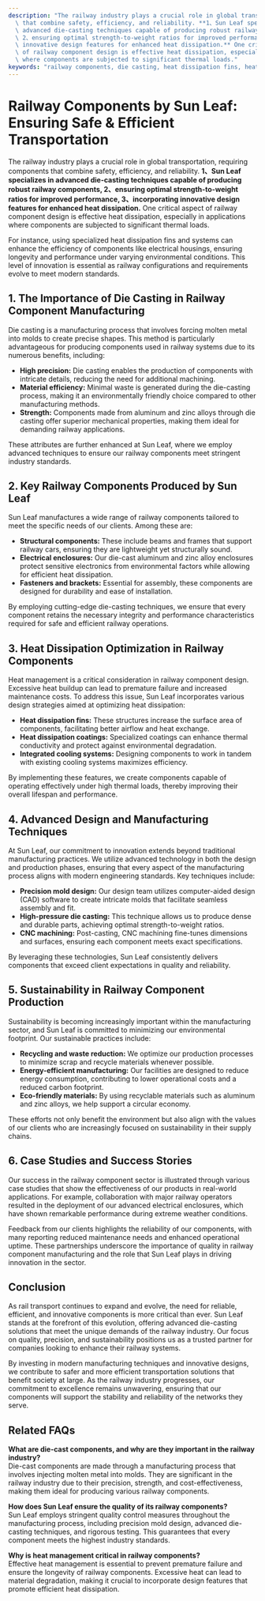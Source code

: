 ```yaml
---
description: "The railway industry plays a crucial role in global transportation, requiring components\
  \ that combine safety, efficiency, and reliability. **1、Sun Leaf specializes in\
  \ advanced die-casting techniques capable of producing robust railway components,\
  \ 2、ensuring optimal strength-to-weight ratios for improved performance, 3、incorporating\
  \ innovative design features for enhanced heat dissipation.** One critical aspect\
  \ of railway component design is effective heat dissipation, especially in applications\
  \ where components are subjected to significant thermal loads."
keywords: "railway components, die casting, heat dissipation fins, heat dissipation system"
---
```

# Railway Components by Sun Leaf: Ensuring Safe & Efficient Transportation

The railway industry plays a crucial role in global transportation, requiring components that combine safety, efficiency, and reliability. **1、Sun Leaf specializes in advanced die-casting techniques capable of producing robust railway components, 2、ensuring optimal strength-to-weight ratios for improved performance, 3、incorporating innovative design features for enhanced heat dissipation.** One critical aspect of railway component design is effective heat dissipation, especially in applications where components are subjected to significant thermal loads.

For instance, using specialized heat dissipation fins and systems can enhance the efficiency of components like electrical housings, ensuring longevity and performance under varying environmental conditions. This level of innovation is essential as railway configurations and requirements evolve to meet modern standards.

## **1. The Importance of Die Casting in Railway Component Manufacturing**

Die casting is a manufacturing process that involves forcing molten metal into molds to create precise shapes. This method is particularly advantageous for producing components used in railway systems due to its numerous benefits, including:

- **High precision:** Die casting enables the production of components with intricate details, reducing the need for additional machining.
- **Material efficiency:** Minimal waste is generated during the die-casting process, making it an environmentally friendly choice compared to other manufacturing methods.
- **Strength:** Components made from aluminum and zinc alloys through die casting offer superior mechanical properties, making them ideal for demanding railway applications.

These attributes are further enhanced at Sun Leaf, where we employ advanced techniques to ensure our railway components meet stringent industry standards.

## **2. Key Railway Components Produced by Sun Leaf**

Sun Leaf manufactures a wide range of railway components tailored to meet the specific needs of our clients. Among these are:

- **Structural components:** These include beams and frames that support railway cars, ensuring they are lightweight yet structurally sound.
- **Electrical enclosures:** Our die-cast aluminum and zinc alloy enclosures protect sensitive electronics from environmental factors while allowing for efficient heat dissipation.
- **Fasteners and brackets:** Essential for assembly, these components are designed for durability and ease of installation.

By employing cutting-edge die-casting techniques, we ensure that every component retains the necessary integrity and performance characteristics required for safe and efficient railway operations.

## **3. Heat Dissipation Optimization in Railway Components**

Heat management is a critical consideration in railway component design. Excessive heat buildup can lead to premature failure and increased maintenance costs. To address this issue, Sun Leaf incorporates various design strategies aimed at optimizing heat dissipation:

- **Heat dissipation fins:** These structures increase the surface area of components, facilitating better airflow and heat exchange.
- **Heat dissipation coatings:** Specialized coatings can enhance thermal conductivity and protect against environmental degradation.
- **Integrated cooling systems:** Designing components to work in tandem with existing cooling systems maximizes efficiency.

By implementing these features, we create components capable of operating effectively under high thermal loads, thereby improving their overall lifespan and performance.

## **4. Advanced Design and Manufacturing Techniques**

At Sun Leaf, our commitment to innovation extends beyond traditional manufacturing practices. We utilize advanced technology in both the design and production phases, ensuring that every aspect of the manufacturing process aligns with modern engineering standards. Key techniques include:

- **Precision mold design:** Our design team utilizes computer-aided design (CAD) software to create intricate molds that facilitate seamless assembly and fit.
- **High-pressure die casting:** This technique allows us to produce dense and durable parts, achieving optimal strength-to-weight ratios.
- **CNC machining:** Post-casting, CNC machining fine-tunes dimensions and surfaces, ensuring each component meets exact specifications.

By leveraging these technologies, Sun Leaf consistently delivers components that exceed client expectations in quality and reliability.

## **5. Sustainability in Railway Component Production**

Sustainability is becoming increasingly important within the manufacturing sector, and Sun Leaf is committed to minimizing our environmental footprint. Our sustainable practices include:

- **Recycling and waste reduction:** We optimize our production processes to minimize scrap and recycle materials whenever possible.
- **Energy-efficient manufacturing:** Our facilities are designed to reduce energy consumption, contributing to lower operational costs and a reduced carbon footprint.
- **Eco-friendly materials:** By using recyclable materials such as aluminum and zinc alloys, we help support a circular economy.

These efforts not only benefit the environment but also align with the values of our clients who are increasingly focused on sustainability in their supply chains.

## **6. Case Studies and Success Stories**

Our success in the railway component sector is illustrated through various case studies that show the effectiveness of our products in real-world applications. For example, collaboration with major railway operators resulted in the deployment of our advanced electrical enclosures, which have shown remarkable performance during extreme weather conditions.

Feedback from our clients highlights the reliability of our components, with many reporting reduced maintenance needs and enhanced operational uptime. These partnerships underscore the importance of quality in railway component manufacturing and the role that Sun Leaf plays in driving innovation in the sector.

## Conclusion

As rail transport continues to expand and evolve, the need for reliable, efficient, and innovative components is more critical than ever. Sun Leaf stands at the forefront of this evolution, offering advanced die-casting solutions that meet the unique demands of the railway industry. Our focus on quality, precision, and sustainability positions us as a trusted partner for companies looking to enhance their railway systems.

By investing in modern manufacturing techniques and innovative designs, we contribute to safer and more efficient transportation solutions that benefit society at large. As the railway industry progresses, our commitment to excellence remains unwavering, ensuring that our components will support the stability and reliability of the networks they serve.

## Related FAQs

**What are die-cast components, and why are they important in the railway industry?**  
Die-cast components are made through a manufacturing process that involves injecting molten metal into molds. They are significant in the railway industry due to their precision, strength, and cost-effectiveness, making them ideal for producing various railway components.

**How does Sun Leaf ensure the quality of its railway components?**  
Sun Leaf employs stringent quality control measures throughout the manufacturing process, including precision mold design, advanced die-casting techniques, and rigorous testing. This guarantees that every component meets the highest industry standards.

**Why is heat management critical in railway components?**  
Effective heat management is essential to prevent premature failure and ensure the longevity of railway components. Excessive heat can lead to material degradation, making it crucial to incorporate design features that promote efficient heat dissipation.
